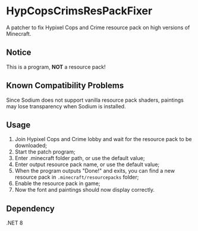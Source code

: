 # HypCopsCrimsResPackFixer
A patcher to fix Hypixel Cops and Crime resource pack on high versions of Minecraft.

## Notice
This is a program, **NOT** a resource pack!

## Known Compatibility Problems
Since Sodium does not support vanilla resource pack shaders, paintings may lose transparency when Sodium is installed.

## Usage
1. Join Hypixel Cops and Crime lobby and wait for the resource pack to be downloaded;
2. Start the patch program;
3. Enter .minecraft folder path, or use the default value;
4. Enter output resource pack name, or use the default value;
5. When the program outputs "Done!" and exits, you can find a new resource pack in `.minecraft/resourcepacks` folder;
6. Enable the resource pack in game;
7. Now the font and paintings should now display correctly.

## Dependency
.NET 8
